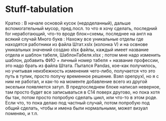 # Stuff-tabulation
Кратко : В начале основой кусок (недоделанный), дальше вспомогательный мусор, пред.посл. то что я хочу сделать, последний for неработающий, что-то вроде блок=схемы, последнее на англ на всякий случай
Много букв : Нахожу все уникальные отделы где находятся работники из файла Штат.xslx (колонка V) и на освнове уникальных значений создаю xlsx файлы, каждый имеет название отдела и шаблон табеля, ШаблонТабеля.xlsx ; потом мне надо изменить шаблон, добавить ФИО + личный номер табеля + название профессии, это надо брать из файла Штата. Пытался Pandas, кое-как получилось, но учитывая неизбежность изменения чего-либо, получается что это путь в тупик, просто получу временное решение. Взял openpyxl, но я с ним не работал, и как-то на моменте добавление всего из другой эксельки появляется затуп. В предпоследнем блоке написал неверное, там просто будет все записываться в C14 поверх другово, но пока хотя бы так, потом просто попробую сделать цикл, или что-то в этом роде.
Если что, то пока делаю под частный случай, потом попробую под общий сделать, чтобы и имена были нормальными, может визуал поменяю, и т.п.
